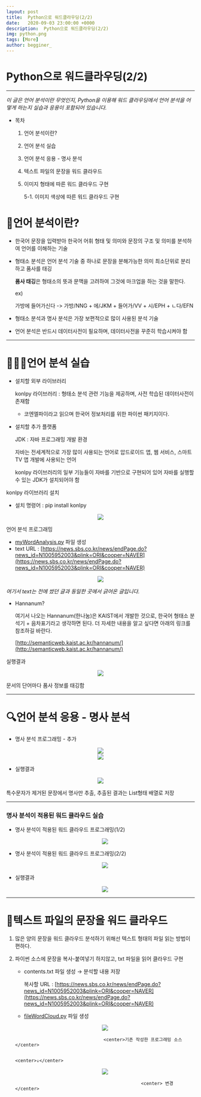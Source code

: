 ```yaml
---
layout: post
title:  Python으로 워드클라우딩(2/2)
date:   2020-09-03 23:00:00 +0000
description:  Python으로 워드클라우딩(2/2)
img: python.png
tags: [More]
author: begginer_
---
```


# Python으로 워드클라우딩(2/2)

---

 *이 글은 언어 분석이란 무엇인지, Python을 이용해 워드 클라우딩에서 언어 분석을 어떻게 하는지 실습과 응용이 포함되어 있습니다.*

- 목차
    1. 언어 분석이란?
    2. 언어 분석 실습
    3. 언어 분석 응용 - 명사 분석
    4. 텍스트 파일의 문장을 워드 클라우드
    5. 이미지 형태에 따른 워드 클라우드 구현

        5-1. 이미지 색상에 따른 워드 클라우드 구현

# 🤔언어 분석이란?

- 한국어 문장을 입력받아 한국어 어휘 형태 및 의미와 문장의 구조 및 의미를 분석하여 언어를 이해하는 기술
- 형태소 분석은 언어 분석 기술 중 하나로 문장을 분해가능한 의미 최소단위로 분리하고 품사를 태깅

    **품사 태깅**은 형태소의 뜻과 문맥을 고려하여 그것에 마크업을 하는 것을 말한다.

    ex)

    가방에 들어가신다 -> 가방/NNG + 에/JKM + 들어가/VV + 시/EPH + ㄴ다/EFN

- 형태소 분석과 명사 분석은 가장 보편적으로 많이 사용된 분석 기술
- 언어 분석은 반드시 데이터사전이 필요하며, 데이터사전을 꾸준히 학습시켜야 함

---

# 👩🏻‍💻언어 분석 실습

- 설치할 외부 라이브러리

    konlpy 라이브러리 : 형태소 분석 관련 기능을 제공하며, 사전 학습된 데이터사전이 존재함

    - 코엔엘파이라고 읽으며 한국어 정보처리를 위한 파이썬 패키지이다.

- 설치할 추가 플랫폼

    JDK : 자바 프로그래밍 개발 환경

    자바는 전세계적으로 가장 많이 사용되는 언어로 압드로이드 앱, 웹 서비스, 스마트 TV 앱 개발에 사용되는 언어

    konlpy 라이브러리의 일부 기능들이 자바를 기반으로 구현되어 있어 자바를 실행할 수 있는 JDK가 설치되어야 함

konlpy 라이브러리 설치

- 설치 명령어 : pip install konlpy

<center><img src="/assets/img/python2/01.png"></center>

언어 분석 프로그래밍

- [myWordAnalysis.py](http://mywordanalysis.py) 파일 생성
- text URL : [https://news.sbs.co.kr/news/endPage.do?news_id=N1005952003&plink=ORI&cooper=NAVER](https://news.sbs.co.kr/news/endPage.do?news_id=N1005952003&plink=ORI&cooper=NAVER)

<center><img src="/assets/img/python2/02.png"></center>

*여기서 text는 전에 썼던 글과 동일한 곳에서 긁어온 글입니다.*


- Hannanum?

    여기서 나오는 Hannanum(한나눔)은 KAIST에서 개발한 것으로, 한국어 형태소 분석기 + 음차표기라고 생각하면 된다. 더 자세한 내용을 알고 싶다면 아래의 링크를 참조하길 바란다.
	
    [http://semanticweb.kaist.ac.kr/hannanum/](http://semanticweb.kaist.ac.kr/hannanum/)

실행결과

<center><img src="/assets/img/python2/03.png"></center>

문서의 단어마다 품사 정보를 태깅함

---

# 🔍언어 분석 응용 - 명사 분석

- 명사 분석 프로그래밍 - 추가

<center><img src="/assets/img/python2/04.png"></center>

<center><img src="/assets/img/python2/05.png"></center>

- 실행결과

<center><img src="/assets/img/python2/06.png"></center>

특수문자가 제거된 문장에서 명사만 추출, 추출된 결과는 List형태 배열로 저장

---

### 명사 분석이 적용된 워드 클라우드 실습

- 명사 분석이 적용된 워드 클라우드 프로그래밍(1/2)

	<center><img src="/assets/img/python2/07.png"></center>

- 명사 분석이 적용된 워드 클라우드 프로그래밍(2/2)

	<center><img src="/assets/img/python2/08.png"></center>

- 실행결과

	<center><img src="/assets/img/python2/09.png"></center>

---

# 📁텍스트 파일의 문장을 워드 클라우드

1. 많은 양의 문장을 워드 클라우드 분석하기 위해선 텍스트 형태의 파일 읽는 방법이 편하다.
2. 파이썬 소스에 문장을 복사-붙여넣기 하지않고, txt 파일을 읽어 클라우드 구현
    - contents.txt 파일 생성 → 분석할 내용 저장

        복사할 URL : [https://news.sbs.co.kr/news/endPage.do?news_id=N1005952003&plink=ORI&cooper=NAVER](https://news.sbs.co.kr/news/endPage.do?news_id=N1005952003&plink=ORI&cooper=NAVER)

    - [fileWordCloud.py](http://filewordcloud.py) 파일 생성

	<center><img src="/assets/img/python2/10.png"></center>

                                        <center>기존 작성한 프로그래밍 소스</center>

                                                             <center>↓</center>

	<center><img src="/assets/img/python2/11.png"></center>

                                                      <center> 변경</center>
